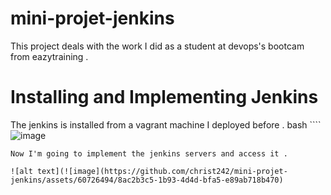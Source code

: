 # mini-projet-jenkins
This project deals with the work I did as a student at devops's bootcam from eazytraining .
# Installing and Implementing Jenkins
The jenkins is installed from a vagrant machine I deployed before .
bash ````
![image](https://github.com/christ242/mini-projet-jenkins/assets/60726494/f72915f5-e054-4c3f-937d-1871fa8818d9)

````
Now I'm going to implement the jenkins servers and access it .

![alt text](![image](https://github.com/christ242/mini-projet-jenkins/assets/60726494/8ac2b3c5-1b93-4d4d-bfa5-e89ab718b470)


